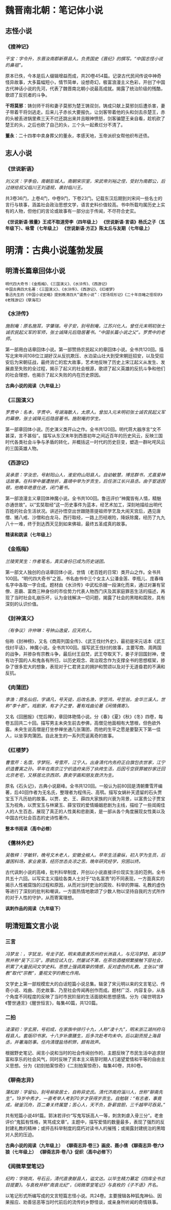 # 魏晋南北朝：笔记体小说
## 志怪小说
### 《搜神记》
_干宝：字令升，东晋汝南郡新蔡县人。负责国史《晋纪》的撰写。“中国志怪小说的鼻祖”。_

原本已佚，今本是后人缀辑增益而成，共20卷454篇。记录古代民间传说中神奇怪异故事，大多篇幅短小，情节简单，设想奇幻，极富浪漫主义色彩，开创了中国古代神话小说的先河，代表了魏晋南北朝小说最高成就。揭露了统治阶级的残酷，歌颂了反抗者的斗争。

**干将莫邪**：铸剑师干将和妻子莫邪为楚王铸双剑，铸成只献上莫邪剑后遭杀害，妻子带着干将剑逃走。后来儿子赤长大要报仇，让剑客带着他的头和剑去杀楚王，赤的头被丢进锅里煮三天不烂还跳出来并且眼神愤怒，剑客骗楚王亲自看，趁机砍了楚王的头，之后也砍了自己的头，三个头一起煮烂分不清了。

**董永**：二十四孝中卖身葬父的董永，孝感天地，玉帝派织女帮他织布还债。

## 志人小说
### 《世说新语》
_刘义庆：字季伯，南朝彭城人。南朝宋宗室，宋武帝刘裕之侄，受封为南郡公，后过继给叔父临川王刘道规，袭封临川王。_

共3卷36门，上卷4门，中卷9门，下卷23门。记载东汉后期到刘宋间一些名士的言行与轶事，涵盖社会政治思想文学，语言史料价值较高。书中所载均属历史上实有的人物，但他们的言论或故事有一部分出于传闻，不尽符合史实。

**《世说新语·雅量》王戎不取道旁李（四年级上）**
**《世说新语·言语》杨氏之子（五年级下）、咏雪（七年级上）**
**《世说新语·方正》陈太丘与友期（七年级上）**

# 明清：古典小说蓬勃发展
## 明清长篇章回体小说
```
明代四大奇书：《金瓶梅》、《三国演义》、《水浒传》、《西游记》
中国古典四大名著：《三国演义》、《水浒传》、《西游记》、《红楼梦》
鲁迅先生的《中国小说史略》提到晚清四大“谴责小说”：《官场现形记》《二十年目睹之怪现状》《老残游记》《孽海花》
```
### 《水浒传》
_施耐庵：原名施耳，字肇瑞，号子安，别号耐庵，江苏兴化人。曾任元末明初张士诚农民起义军的军师，张士诚降元后隐居著书。“中国长篇小说之父”。罗贯中的老师。_

第一部用白话章回体小说。第一部赞扬农民起义的章回体小说。全书共120回。描写北宋年间108位江湖好汉从反抗欺压、水泊梁山壮大到受宋朝廷招安，以及受招安后为宋朝征战，最终消亡的宏大故事，艺术地反映了历史上宋江起义从发生、发展直至失败的全过程，揭示了起义的社会根源，歌颂了起义英雄的反抗斗争和他们的社会理想，也揭示了起义失败的内在历史原因。

**古典小说的阅读（九年级上）**

### 《三国演义》
_罗贯中：名本，字贯中，号湖海散人，太原人。曾加入元末明初张士诚农民起义军的幕僚，张士诚降元后隐居著书。施耐庵的学生。_

第一部章回体小说。历史演义类开山之作。全书共120回。明代蒋大器序言“文不甚深，言不甚俗”。描写从东汉末年到西晋初年之间近百年的历史风云，反映三国时代各类社会斗争与矛盾的转化，并概括这一时代的历史巨变，塑造一群叱咤风云的三国英雄人物。

### 《西游记》
_吴承恩：字汝忠，号射阳山人，淮安府山阳县人。自幼敏慧，博览群书，尤喜爱神话故事。在科举中屡遭挫折，嘉靖中举为岁贡生，后任浙江长兴县丞。由于宦途困顿，他晚年绝意仕进，闭门著书。_

第一部浪漫主义章回体神魔小说。全书共100回。鲁迅评价“神魔皆有人情，精魅亦通世故”。以“玄奘取经”这一历史事件为蓝本，经艺术加工，深刻地描绘出明代百姓的社会生活状况。讲述孙悟空出世跟随菩提祖师学艺及大闹天宫后，遇见唐僧、猪八戒、沙僧和白龙马，西行取经，一路上历经艰险，降妖除魔，经历了九九八十一难，终于到达西天见到如来佛祖，最终五圣成真的故事。

**精读和跳读（七年级上）**

### 《金瓶梅》
_兰陵笑笑生：作者笔名，真实身份已成为历史谜团。_

第一部文人独创的白话章回体小说，世情（老百姓的日常）类开山之作。全书共100回。“明代四大奇书”之首。书名由书中三个女主人公潘金莲、李瓶儿、庞春梅名字中各取一字合成。题材由《水浒传》中武松杀嫂一段演化而来，通过对兼有官僚、恶霸、富商三种身份的市侩势力代表人物西门庆及其家庭罪恶生活的描述，再现了当时社会礼崩乐坏，认为金钱解决一切问题，揭露了社会的黑暗和腐败，具有深刻的认识价值。

### 《封神演义》
_（有争议）许仲琳：号钟山逸叟，应天府人。_

俗称《封神榜》，又名《商周列国全传》、《武王伐纣外史》，最初是宋元话本《武王伐纣平话》，神魔小说。全书共100回。描写武王伐纣的故事，主要写商、周两国的战争，并掺杂有宗教斗争，最后纣王自焚，武王夺取天下，姜子牙回国封神，使有功于国的人和鬼各有所归，以历史观念、政治观念作为支撑全书的思想框架，掺杂了很多宏大的想象，表现对于仁君贤主的拥护和赞颂以及对于无道昏君的不满和反抗。

### 《肉蒲团》
_李渔：原名仙侣，字谪凡，号天徒，后改名渔，字笠鸿，号笠翁，金华兰溪人。世称“李十郎”。戏剧家，有才子之誉，著有戏曲论著《闲情偶寄》。_

又名《回圈报》《觉后禅》，章回体艳情小说。分《春》《夏》《秋》《冬》四卷，每卷五回共二十回。描写男主未央生前去参佛，高僧见他面相有大慧根，但色欲外露。未央生说高僧是打坐参禅坐通几张蒲团，而他的生平之愿是要娶天下第一佳人，以坐享肉蒲团。自此发生的一系列荒诞离奇的故事。

### 《红楼梦》
_曹雪芹：名霑，字梦阮，号雪芹，江宁人。出身清代内务府正白旗包衣世家，江宁织造曹寅之孙。早年在南京江宁织造府亲历了纨绔生活，后因亏空获罪被抄家迁回北京老宅，又移居北京西郊，靠卖字画和朋友救济为生。_

原名《石头记》，古典小说巅峰。全书共120回。一般认为前80回是清朝曹雪芹编著，后40回作者为无名氏，整理者为程伟元、高鹗。描写女娲补天遗留的石头贾宝玉下凡历劫的故事。以贾、史、王、薛四大家族的兴衰为背景，以富贵公子贾宝玉为视角，以贾宝玉与林黛玉、薛宝钗的爱情婚姻悲剧为主线，描绘了一些闺阁佳人的人生百态，展现了真正的人性美和悲剧美，是一部从各个角度展现女性美以及中国古代社会百态的史诗性著作。

**整本书阅读（高中必修）**

### 《儒林外史》
_吴敬梓：字敏轩，晚号文木老人，安徽全椒人。早年生活豪纵，初入学为生员，后屡困科场，家业衰落，经历世态炎凉之苦。晚年研究经学，穷困以终。_

古代讽刺小说的高峰，批判科举制度，开创以小说直接评价现实生活的范例。全书共五十六回。以写实主义描绘各类人士对于“功名富贵”的不同表现，一方面真实的揭示人性被腐蚀的过程和原因，从而对当时吏治的腐败、科举的弊端、礼教的虚伪等进行了深刻的批判和嘲讽，一方面热情地歌颂了少数人物以坚持自我的方式所作的对于人性的守护，从而寄寓理想。

**讽刺作品的阅读（九年级下）**

## 明清短篇文言小说
### 三言
_冯梦龙：，字犹龙，号龙子犹，明末南直隶苏州府长洲县人，与兄冯梦桂、弟冯梦熊并称“吴下三冯”。原欲应试入仕，然屡试不第，在茶坊酒楼频繁接触下层社会，积累了大量民间文学史料。思想上强调真挚的情感，反对虚伪的礼教。主张以“情教”取代“宗教”，重视文学的教化作用。_

文学史上第一部规模宏大的白话短篇小说总集。辑录了宋元明以来的文言笔记、传奇小说、戏曲、历史故事、乃至社会传闻再创作而成。题材广泛、内容复杂，从各个角度不同程度的反映了当时市民阶层的生活面貌和思想感情。分为《喻世明言》《警世通言》《醒世恒言》，每集40篇，共120篇。

### 二拍
_凌濛初：字玄房，号初成，在家族中排行十九，人称“凌十九”，明末浙江湖州府乌程县人。套版印书家。十八岁补廪膳生，后多次赴考均未中。后以副贡授上海县丞，并署海防事。任内清理盐场积弊，颇有政声。_

根据野史笔记、闻言小说和当时的社会传闻创作的，主题反映了市民生活中追求财富和享乐的社会风气，同时反映了资本主义萌芽时期人们渴望爱情和平等的自由主义思想。分为《初刻拍案惊奇》《二刻拍案惊奇》，每集40卷，共80卷。

### 《聊斋志异》
_蒲松龄：字留仙，别号柳泉居士，自称异史氏。清代济南府淄川人，世称“聊斋先生”。19岁中秀才，一直考举人考到70岁才获得岁贡生。自勉联：“有志者，事竟成，破釜沉舟，百二秦关终属楚；苦心人，天不负，卧薪尝胆，三千越甲可吞吴。”_

共有短篇小说491篇。郭沫若评价“写鬼写妖高人一等，刺贪刺虐入骨三分”。老舍评价“鬼狐有性格，笑骂成文章”。主题中，描写爱情的数量最多，表现了强烈的反封建礼教的精神；或抨击科举制度的腐朽对读书人的摧残；或揭露封建统治的黑暗对人民的压迫。

**古典小说的阅读（九年级上）**
**《聊斋志异·卷三》画皮、聂小倩**
**《聊斋志异·卷六》狼（七年级上）**
**《聊斋志异·卷八》促织（高中必修下）**

### 《阅微草堂笔记》
_纪昀：字晓岚，号石云，清代直隶献县人，谥文达。以毕生精力纂定《四库全书总目提要》。与袁枚并称“南袁北纪”，《阅微草堂笔记》与袁枚的《子不语》齐名。_

以笔记形式所编写成的文言短篇志怪小说。共24卷。主要搜辑各种狐鬼神仙、因果报应、劝善惩恶等当时代前后的流传的乡野怪谈，或亲身所听闻的奇情轶事。
